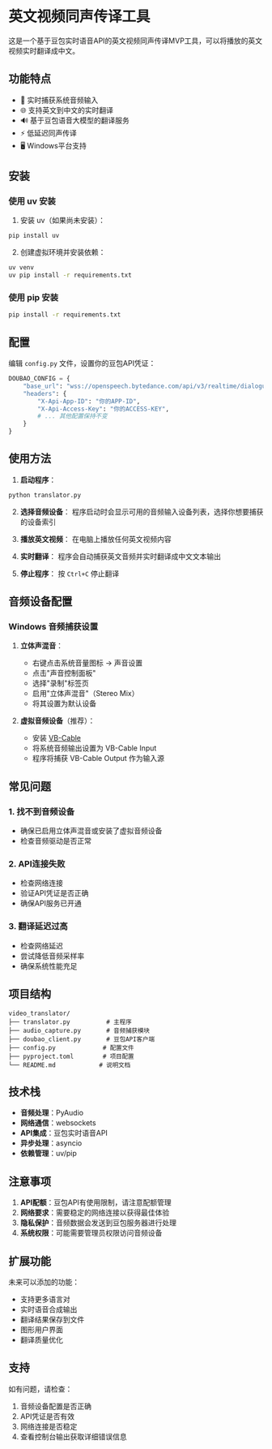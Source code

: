 # 英文视频同声传译工具

这是一个基于豆包实时语音API的英文视频同声传译MVP工具，可以将播放的英文视频实时翻译成中文。

## 功能特点

- 🎤 实时捕获系统音频输入
- 🌐 支持英文到中文的实时翻译
- 🔊 基于豆包语音大模型的翻译服务
- ⚡ 低延迟同声传译
- 🖥️ Windows平台支持

## 安装

### 使用 uv 安装

1. 安装 uv（如果尚未安装）：
```bash
pip install uv
```

2. 创建虚拟环境并安装依赖：
```bash
uv venv
uv pip install -r requirements.txt
```

### 使用 pip 安装

```bash
pip install -r requirements.txt
```

## 配置

编辑 `config.py` 文件，设置你的豆包API凭证：

```python
DOUBAO_CONFIG = {
    "base_url": "wss://openspeech.bytedance.com/api/v3/realtime/dialogue",
    "headers": {
        "X-Api-App-ID": "你的APP-ID",
        "X-Api-Access-Key": "你的ACCESS-KEY",
        # ... 其他配置保持不变
    }
}
```

## 使用方法

1. **启动程序**：
```bash
python translator.py
```

2. **选择音频设备**：
   程序启动时会显示可用的音频输入设备列表，选择你想要捕获的设备索引

3. **播放英文视频**：
   在电脑上播放任何英文视频内容

4. **实时翻译**：
   程序会自动捕获英文音频并实时翻译成中文文本输出

5. **停止程序**：
   按 `Ctrl+C` 停止翻译

## 音频设备配置

### Windows 音频捕获设置

1. **立体声混音**：
   - 右键点击系统音量图标 → 声音设置
   - 点击"声音控制面板"
   - 选择"录制"标签页
   - 启用"立体声混音"（Stereo Mix）
   - 将其设置为默认设备

2. **虚拟音频设备**（推荐）：
   - 安装 [VB-Cable](https://vb-audio.com/Cable/index.htm)
   - 将系统音频输出设置为 VB-Cable Input
   - 程序将捕获 VB-Cable Output 作为输入源

## 常见问题

### 1. 找不到音频设备
- 确保已启用立体声混音或安装了虚拟音频设备
- 检查音频驱动是否正常

### 2. API连接失败
- 检查网络连接
- 验证API凭证是否正确
- 确保API服务已开通

### 3. 翻译延迟过高
- 检查网络延迟
- 尝试降低音频采样率
- 确保系统性能充足

## 项目结构

```
video_translator/
├── translator.py          # 主程序
├── audio_capture.py       # 音频捕获模块
├── doubao_client.py       # 豆包API客户端
├── config.py             # 配置文件
├── pyproject.toml        # 项目配置
└── README.md            # 说明文档
```

## 技术栈

- **音频处理**：PyAudio
- **网络通信**：websockets
- **API集成**：豆包实时语音API
- **异步处理**：asyncio
- **依赖管理**：uv/pip

## 注意事项

1. **API配额**：豆包API有使用限制，请注意配额管理
2. **网络要求**：需要稳定的网络连接以获得最佳体验
3. **隐私保护**：音频数据会发送到豆包服务器进行处理
4. **系统权限**：可能需要管理员权限访问音频设备

## 扩展功能

未来可以添加的功能：
- 支持更多语言对
- 实时语音合成输出
- 翻译结果保存到文件
- 图形用户界面
- 翻译质量优化

## 支持

如有问题，请检查：
1. 音频设备配置是否正确
2. API凭证是否有效
3. 网络连接是否稳定
4. 查看控制台输出获取详细错误信息